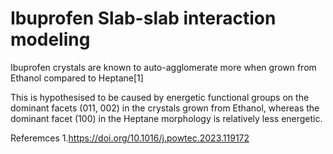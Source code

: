 # Ibuprofen Slab-slab interaction modeling

Ibuprofen crystals are known to auto-agglomerate more when grown from Ethanol compared to Heptane[1]

This is hypothesised to be caused by energetic functional groups on the dominant facets (011, 002) in the crystals grown from Ethanol, whereas the dominant facet (100) in the Heptane morphology is relatively less energetic.

Referemces
1.https://doi.org/10.1016/j.powtec.2023.119172
